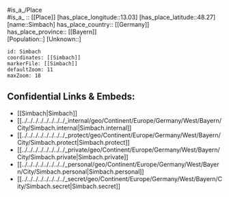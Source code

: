 ﻿---
location: [48.27,13.03] 
mapzoom: [7,12] 
mapmarker: city 
type: City
tags:
- geo/City


SpocWebEntityId: 34273
isDeleted: false
confidential: public

---
#is_a_/Place  
#is_a_ :: [[Place]] 
[has_place_longitude::13.03] 
[has_place_latitude::48.27] 
[name::Simbach] 
has_place_country:: [[Germany]]  
has_place_province:: [[Bayern]]  
[Population::] 
[Unknown::] 


```leaflet
id: Simbach
coordinates: [[Simbach]] 
markerFile: [[Simbach]] 
defaultZoom: 11 
maxZoom: 18
```


## Confidential Links & Embeds: 
- [[Simbach|Simbach]]  
- [[../../../../../../../../_internal/geo/Continent/Europe/Germany/West/Bayern/City/Simbach.internal|Simbach.internal]] 
- [[../../../../../../../../_protect/geo/Continent/Europe/Germany/West/Bayern/City/Simbach.protect|Simbach.protect]] 
- [[../../../../../../../../_private/geo/Continent/Europe/Germany/West/Bayern/City/Simbach.private|Simbach.private]] 
- [[../../../../../../../../_personal/geo/Continent/Europe/Germany/West/Bayern/City/Simbach.personal|Simbach.personal]] 
- [[../../../../../../../../_secret/geo/Continent/Europe/Germany/West/Bayern/City/Simbach.secret|Simbach.secret]] 
